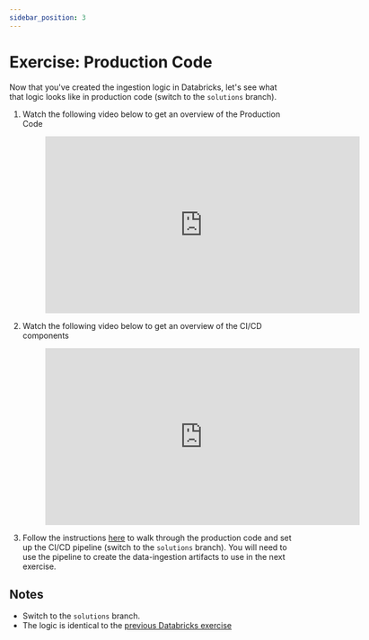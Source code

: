 ```yaml
---
sidebar_position: 3
---
```

# Exercise: Production Code

Now that you've created the ingestion logic in Databricks, let's see what that logic looks like in production code (switch to the `solutions` branch). 
1. Watch the following video below to get an overview of the Production Code
    <div style={{textAlign: 'center'}}>

    <figure class="video-container">
        <iframe width="560" height="315" src="https://www.youtube.com/embed/1pZQSVismnU" title="YouTube video player" frameborder="0" allow="accelerometer; autoplay; clipboard-write; encrypted-media; gyroscope; picture-in-picture" allowfullscreen></iframe>
    </figure>
    </div>

2. Watch the following video below to get an overview of the CI/CD components
    <div style={{textAlign: 'center'}}>
   
    <figure class="video-container">
        <iframe width="560" height="315" src="https://www.youtube.com/embed/mdlRtYavCGk" title="YouTube video player" frameborder="0" allow="accelerometer; autoplay; clipboard-write; encrypted-media; gyroscope; picture-in-picture" allowfullscreen></iframe>
    </figure>
    </div>

3. Follow the instructions [here](https://github.com/data-derp/exercise-co2-vs-temperature-production-code#quickstart) to walk through the production code and set up the CI/CD pipeline (switch to the `solutions` branch). You will need to use the pipeline to create the data-ingestion artifacts to use in the next exercise.

## Notes
* Switch to the `solutions` branch.
* The logic is identical to the [previous Databricks exercise](https://github.com/data-derp/exercise-co2-vs-temperature-databricks#data-ingestion)